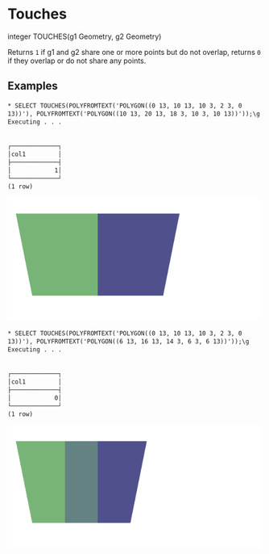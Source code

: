 # Touches #

integer TOUCHES(g1 Geometry, g2 Geometry)

Returns `1` if g1 and g2 share one or more points but do not overlap, returns `0` if they overlap or do not share any points.

## Examples ##

    * SELECT TOUCHES(POLYFROMTEXT('POLYGON((0 13, 10 13, 10 3, 2 3, 0 13))'), POLYFROMTEXT('POLYGON((10 13, 20 13, 18 3, 10 3, 10 13))'));\g             
    Executing . . .


    ┌─────────────┐
    │col1         │
    ├─────────────┤
    │            1│
    └─────────────┘
    (1 row)

![TouchesTrue](touches.svg)

    * SELECT TOUCHES(POLYFROMTEXT('POLYGON((0 13, 10 13, 10 3, 2 3, 0 13))'), POLYFROMTEXT('POLYGON((6 13, 16 13, 14 3, 6 3, 6 13))'));\g   
    Executing . . .


    ┌─────────────┐
    │col1         │
    ├─────────────┤
    │            0│
    └─────────────┘
    (1 row)

![TouchesFalse](touches2.svg)
